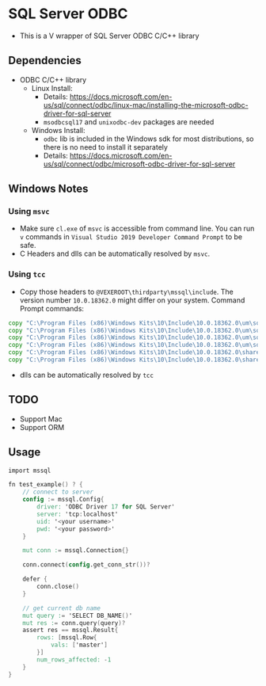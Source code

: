 # SQL Server ODBC

* This is a V wrapper of SQL Server ODBC C/C++ library

## Dependencies
* ODBC C/C++ library
    * Linux Install: 
		* Details: https://docs.microsoft.com/en-us/sql/connect/odbc/linux-mac/installing-the-microsoft-odbc-driver-for-sql-server
        * `msodbcsql17` and `unixodbc-dev` packages are needed
    * Windows Install:
		* `odbc` lib is included in the Windows sdk for most distributions,
			so there is no need to install it separately
		* Details: https://docs.microsoft.com/en-us/sql/connect/odbc/microsoft-odbc-driver-for-sql-server

## Windows Notes
### Using `msvc`
* Make sure `cl.exe` of `msvc` is accessible from command line. 
You can run `v` commands in `Visual Studio 2019 Developer Command Prompt` to be safe.
* C Headers and dlls can be automatically resolved by `msvc`.
### Using `tcc` 
* Copy those headers to `@VEXEROOT\thirdparty\mssql\include`. 
The version number `10.0.18362.0` might differ on your system. 
Command Prompt commands:
```cmd
copy "C:\Program Files (x86)\Windows Kits\10\Include\10.0.18362.0\um\sql.h" thirdparty\mssql\include
copy "C:\Program Files (x86)\Windows Kits\10\Include\10.0.18362.0\um\sqlext.h" thirdparty\mssql\include
copy "C:\Program Files (x86)\Windows Kits\10\Include\10.0.18362.0\um\sqltypes.h" thirdparty\mssql\include
copy "C:\Program Files (x86)\Windows Kits\10\Include\10.0.18362.0\um\sqlucode.h" thirdparty\mssql\include
copy "C:\Program Files (x86)\Windows Kits\10\Include\10.0.18362.0\shared\sal.h" thirdparty\mssql\include
copy "C:\Program Files (x86)\Windows Kits\10\Include\10.0.18362.0\shared\concurrencysal.h" thirdparty\mssql\include
```
* dlls can be automatically resolved by `tcc`

## TODO
* Support Mac 
* Support ORM

## Usage
```v ignore
import mssql

fn test_example() ? {
	// connect to server
	config := mssql.Config{
		driver: 'ODBC Driver 17 for SQL Server'
		server: 'tcp:localhost'
		uid: '<your username>'
		pwd: '<your password>'
	}

	mut conn := mssql.Connection{}

	conn.connect(config.get_conn_str())?

	defer {
		conn.close()
	}

	// get current db name
	mut query := 'SELECT DB_NAME()'
	mut res := conn.query(query)?
	assert res == mssql.Result{
		rows: [mssql.Row{
			vals: ['master']
		}]
		num_rows_affected: -1
	}
}
```
